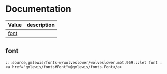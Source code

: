# Documentation
|Value|description|
|---|---|
|[font](#font)||

## font

```moonbit
:::source,gmlewis/fonts-w/wolveslower/wolveslower.mbt,969:::let font : <a href="gmlewis/fonts#Font">@gmlewis/fonts.Font</a>
```

